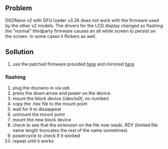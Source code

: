 ## Problem

DSONano v2 with DFU loader v3.26 does not work with the firmware used by
the other v2 models. The drivers for the LCD display changed so flashing
the "normal" thirdparty firmware causes an all white screen to persist
on the screen. In some cases it flickers as well.

## Sollution

1.  use the patched firmware provided
    [here](http://www.seeedstudio.com/forum/viewtopic.php?f=22&t=4823&sid=3e537c759d444eb3ae50c74adf5fc1eb&start=40)
    and mirrored
    [here](Media:BenF_P2-3.64APP_3.53LIB_LCD_patched_v2.hex)

### flashing

1.  plug the dsonano in via usb
2.  press the down arrow and power on the device
3.  mount the block device (/dev/sdX, no number)
4.  copy the .hex file to the mount point
5.  wait for it to dissappear
6.  unmount the mount point
7.  mount the new block device
8.  check to see that the extension on the file now reads .RDY (limited
    file name length truncates the rest of the name sometimes)
9.  powercycle to check if it worked
10. repeat until it works
